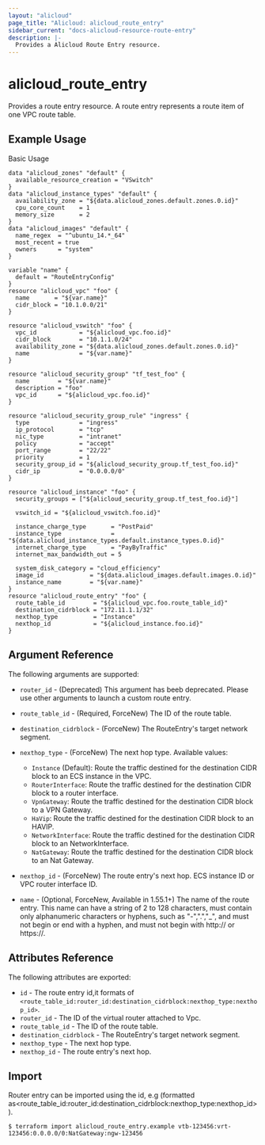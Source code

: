 ```yaml
---
layout: "alicloud"
page_title: "Alicloud: alicloud_route_entry"
sidebar_current: "docs-alicloud-resource-route-entry"
description: |-
  Provides a Alicloud Route Entry resource.
---
```


# alicloud\_route\_entry

Provides a route entry resource. A route entry represents a route item of one VPC route table.

## Example Usage

Basic Usage

```
data "alicloud_zones" "default" {
  available_resource_creation = "VSwitch"
}
data "alicloud_instance_types" "default" {
  availability_zone = "${data.alicloud_zones.default.zones.0.id}"
  cpu_core_count    = 1
  memory_size       = 2
}
data "alicloud_images" "default" {
  name_regex  = "^ubuntu_14.*_64"
  most_recent = true
  owners      = "system"
}

variable "name" {
  default = "RouteEntryConfig"
}
resource "alicloud_vpc" "foo" {
  name       = "${var.name}"
  cidr_block = "10.1.0.0/21"
}

resource "alicloud_vswitch" "foo" {
  vpc_id            = "${alicloud_vpc.foo.id}"
  cidr_block        = "10.1.1.0/24"
  availability_zone = "${data.alicloud_zones.default.zones.0.id}"
  name              = "${var.name}"
}

resource "alicloud_security_group" "tf_test_foo" {
  name        = "${var.name}"
  description = "foo"
  vpc_id      = "${alicloud_vpc.foo.id}"
}

resource "alicloud_security_group_rule" "ingress" {
  type              = "ingress"
  ip_protocol       = "tcp"
  nic_type          = "intranet"
  policy            = "accept"
  port_range        = "22/22"
  priority          = 1
  security_group_id = "${alicloud_security_group.tf_test_foo.id}"
  cidr_ip           = "0.0.0.0/0"
}

resource "alicloud_instance" "foo" {
  security_groups = ["${alicloud_security_group.tf_test_foo.id}"]

  vswitch_id = "${alicloud_vswitch.foo.id}"

  instance_charge_type       = "PostPaid"
  instance_type              = "${data.alicloud_instance_types.default.instance_types.0.id}"
  internet_charge_type       = "PayByTraffic"
  internet_max_bandwidth_out = 5

  system_disk_category = "cloud_efficiency"
  image_id             = "${data.alicloud_images.default.images.0.id}"
  instance_name        = "${var.name}"
}
resource "alicloud_route_entry" "foo" {
  route_table_id        = "${alicloud_vpc.foo.route_table_id}"
  destination_cidrblock = "172.11.1.1/32"
  nexthop_type          = "Instance"
  nexthop_id            = "${alicloud_instance.foo.id}"
}
```
## Argument Reference

The following arguments are supported:

* `router_id` - (Deprecated) This argument has beeb deprecated. Please use other arguments to launch a custom route entry.
* `route_table_id` - (Required, ForceNew) The ID of the route table.
* `destination_cidrblock` - (ForceNew) The RouteEntry's target network segment.
* `nexthop_type` - (ForceNew) The next hop type. Available values:
    - `Instance` (Default): Route the traffic destined for the destination CIDR block to an ECS instance in the VPC.
    - `RouterInterface`: Route the traffic destined for the destination CIDR block to a router interface.
    - `VpnGateway`: Route the traffic destined for the destination CIDR block to a VPN Gateway.
    - `HaVip`: Route the traffic destined for the destination CIDR block to an HAVIP.
    - `NetworkInterface`: Route the traffic destined for the destination CIDR block to an NetworkInterface.
    - `NatGateway`: Route the traffic destined for the destination CIDR block to an Nat Gateway.

* `nexthop_id` - (ForceNew) The route entry's next hop. ECS instance ID or VPC router interface ID.
* `name` - (Optional, ForceNew, Available in 1.55.1+) The name of the route entry. This name can have a string of 2 to 128 characters, must contain only alphanumeric characters or hyphens, such as "-",".","_", and must not begin or end with a hyphen, and must not begin with http:// or https://.

## Attributes Reference

The following attributes are exported:

* `id` - The route entry id,it formats of `<route_table_id:router_id:destination_cidrblock:nexthop_type:nexthop_id>`.
* `router_id` - The ID of the virtual router attached to Vpc.
* `route_table_id` - The ID of the route table.
* `destination_cidrblock` - The RouteEntry's target network segment.
* `nexthop_type` - The next hop type.
* `nexthop_id` - The route entry's next hop.

## Import

Router entry can be imported using the id, e.g (formatted as<route_table_id:router_id:destination_cidrblock:nexthop_type:nexthop_id>).

```
$ terraform import alicloud_route_entry.example vtb-123456:vrt-123456:0.0.0.0/0:NatGateway:ngw-123456
```

